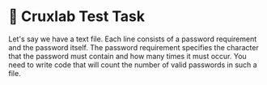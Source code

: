 # 🎯 Cruxlab Test Task 

Let's say we have a text file. Each line consists of a password requirement and the password itself. The password requirement specifies the character that the password must contain and how many times it must occur. You need to write code that will count the number of valid passwords in such a file.
